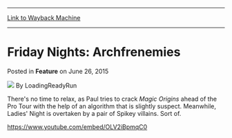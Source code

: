 
---
[Link to Wayback Machine](https://web.archive.org/web/20150627165405/http://magic.wizards.com/en/articles/archive/feature/friday-nights-archfrenemies-2015-06-26)

[_metadata_:author]:- "LoadingReadyRun"
[_metadata_:description]:- "Paul tries to crack Magic Origins ahead of the Pro Tour with the help of an algorithm that is slightly suspect."
[_metadata_:generator]:- "Drupal 7 (http://drupal.org)"
[_metadata_:node]:- "407056"
[_metadata_:publish_date]:- "2015-06-26"
[_metadata_:source]:- "div-main-content"
[_metadata_:title]:- "Friday Nights: Archfrenemies"
[_metadata_:wayback_capture_timestamp]:- "2015-06-27 16:54:05"
[_metadata_:wayback_raw_url]:- "https://web.archive.org/web/20150627165405id_/http://magic.wizards.com/en/articles/archive/feature/friday-nights-archfrenemies-2015-06-26"
[_metadata_:wayback_url]:- "http://magic.wizards.com/en/articles/archive/feature/friday-nights-archfrenemies-2015-06-26"
---


Friday Nights: Archfrenemies
============================



 Posted in **Feature**
 on June 26, 2015 






![](https://media.magic.wizards.com/styles/auth_small/public/images/person/lrrbiopic.png)
By LoadingReadyRun











There's no time to relax, as Paul tries to crack *Magic Origins* ahead of the Pro Tour with the help of an algorithm that is slightly suspect. Meanwhile, Ladies' Night is overtaken by a pair of Spikey villains. Sort of.


<https://www.youtube.com/embed/OLV2iBpmqC0>







